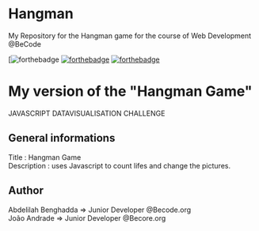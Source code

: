 # Hangman
My Repository for the Hangman game for the course of Web Development @BeCode

[![forthebadge](https://img.shields.io/badge/USES-HTML-blue)
[![forthebadge](https://forthebadge.com/images/badges/uses-css.svg)](https://forthebadge.com)
[![forthebadge](https://forthebadge.com/images/badges/made-with-javascript.svg)](https://forthebadge.com)

# My version of the "Hangman Game"
JAVASCRIPT DATAVISUALISATION CHALLENGE

## General informations 
Title       : Hangman Game  
Description : uses Javascript to count lifes and change the pictures.

## Author
Abdelilah Benghadda => Junior Developer @Becode.org  
João Andrade => Junior Developer @Becore.org

